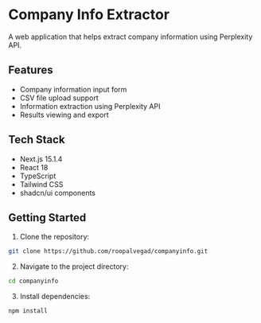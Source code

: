# Company Info Extractor

A web application that helps extract company information using Perplexity API.

## Features
- Company information input form
- CSV file upload support
- Information extraction using Perplexity API
- Results viewing and export

## Tech Stack
- Next.js 15.1.4
- React 18
- TypeScript
- Tailwind CSS
- shadcn/ui components

## Getting Started

1. Clone the repository:
```bash
git clone https://github.com/roopalvegad/companyinfo.git
```

2. Navigate to the project directory:
```bash
cd companyinfo
```

3. Install dependencies:
```bash
npm install
``` 